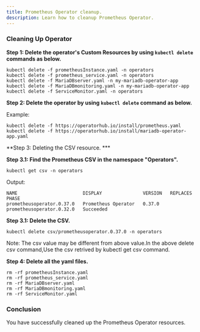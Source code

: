 ```yaml
---
title: Prometheus Operator cleanup. 
description: Learn how to cleanup Prometheus Operator.
---
```



### Cleaning Up Operator



**Step 1: Delete the operator's Custom Resources by using `kubectl delete` commands as below.**

 
 ```execute
 kubectl delete -f prometheusInstance.yaml -n operators
 kubectl delete -f prometheus_service.yaml -n operators
 kubectl delete -f MariaDBserver.yaml -n my-mariadb-operator-app
 kubectl delete -f MariaDBmonitoring.yaml -n my-mariadb-operator-app
 kubectl delete -f ServiceMonitor.yaml -n operators 
 ```


**Step 2: Delete the operator by using `kubectl delete` command as below.**
 
 
 Example:
 
 ```execute
 kubectl delete -f https://operatorhub.io/install/prometheus.yaml
 kubectl delete -f https://operatorhub.io/install/mariadb-operator-app.yaml
 ```
 

**Step 3: Deleting the CSV resource. ***

 **Step 3.1: Find the Prometheus CSV in the namespace "Operators".**


```
kubectl get csv -n operators
```

Output:
```
NAME                        DISPLAY               VERSION   REPLACES                    PHASE
prometheusoperator.0.37.0   Prometheus Operator   0.37.0    prometheusoperator.0.32.0   Succeeded
```

 **Step 3.1: Delete the CSV.**


```
kubectl delete csv/prometheusoperator.0.37.0 -n operators
```

Note: The csv value may be different from above value.In the above delete csv command,Use the csv retrived by kubectl get csv command.  
 

**Step 4: Delete all the yaml files.**

 
  ```execute
  rm -rf prometheusInstance.yaml 
  rm -rf prometheus_service.yaml
  rm -rf MariaDBserver.yaml
  rm -rf MariaDBmonitoring.yaml
  rm -rf ServiceMonitor.yaml
 ```
  
### Conclusion

You have successfully cleaned up the Prometheus Operator resources.
